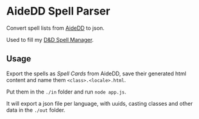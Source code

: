 # AideDD Spell Parser

Convert spell lists from [AideDD](https://www.aidedd.org/dnd-filters/sorts.php) to json.

Used to fill my [D&D Spell Manager](https://github.com/QuentinWidlocher/dnd-spell-manager).

## Usage

Export the spells as *Spell Cards* from AideDD, save their generated html content and name them `<class>.<locale>.html`.

Put them in the `./in` folder and run `node app.js`.

It will export a json file per language, with uuids, casting classes and other data in the `./out` folder.